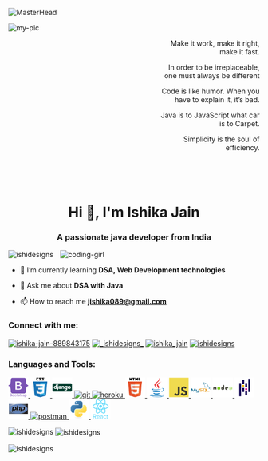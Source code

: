 
![MasterHead](https://media-exp1.licdn.com/dms/image/C561BAQF48r3wrtVxow/company-background_10000/0/1519801300401?e=2147483647&v=beta&t=9lS3j8YQb-qDrG7I9Ya_U0FasyGqEwfZOHVlokVcHQo)
<div>
<img align="left" alt="my-pic" src="https://media-exp1.licdn.com/dms/image/C4D03AQEkylgFejOn5g/profile-displayphoto-shrink_800_800/0/1615095834546?e=1660176000&v=beta&t=q5IezkV0bCiH_zolhcYc8TQS5HEA04Bvk0InX_zW7Hw" width="300" height="300">
<br>
<p align="right">Make it work, make it right, make it fast.</p>
<p align="right">In order to be irreplaceable, one must always be different</p>
<p align="right">Code is like humor. When you have to explain it, it’s bad.</p>
<p align="right">Java is to JavaScript what car is to Carpet.</p>
<p align="right">Simplicity is the soul of efficiency.</p>
</div>
<br>
<br>
<br>
<h1 align="center">Hi 👋, I'm Ishika Jain</h1>
<h3 align="center">A passionate java developer from India</h3>
<img align="right" alt="coding-girl" width="400" src="https://c.tenor.com/AlUkiGkR2j8AAAAM/new-game-ahagon-umiko-programming.gif" />

<p align="left"> <img src="https://komarev.com/ghpvc/?username=ishidesigns&label=Profile%20views&color=0e75b6&style=flat" alt="ishidesigns" /> </p>

- 🌱 I’m currently learning **DSA, Web Development technologies**

- 💬 Ask me about **DSA with Java**

- 📫 How to reach me **jishika089@gmail.com**

<h3 align="left">Connect with me:</h3>
<p align="left">
<a href="https://linkedin.com/in/ishika-jain-889843175" target="blank"><img align="center" src="https://raw.githubusercontent.com/rahuldkjain/github-profile-readme-generator/master/src/images/icons/Social/linked-in-alt.svg" alt="ishika-jain-889843175" height="30" width="40" /></a>
<a href="https://instagram.com/_ishidesigns_" target="blank"><img align="center" src="https://raw.githubusercontent.com/rahuldkjain/github-profile-readme-generator/master/src/images/icons/Social/instagram.svg" alt="_ishidesigns_" height="30" width="40" /></a>
<a href="https://www.codechef.com/users/ishika_jain" target="blank"><img align="center" src="https://cdn.jsdelivr.net/npm/simple-icons@3.1.0/icons/codechef.svg" alt="ishika_jain" height="30" width="40" /></a>
<a href="https://www.leetcode.com/ishidesigns" target="blank"><img align="center" src="https://raw.githubusercontent.com/rahuldkjain/github-profile-readme-generator/master/src/images/icons/Social/leet-code.svg" alt="ishidesigns" height="30" width="40" /></a>
</p>

<h3 align="left">Languages and Tools:</h3>
<p align="left"> <a href="https://getbootstrap.com" target="_blank" rel="noreferrer"> <img src="https://raw.githubusercontent.com/devicons/devicon/master/icons/bootstrap/bootstrap-plain-wordmark.svg" alt="bootstrap" width="40" height="40"/> </a> <a href="https://www.w3schools.com/css/" target="_blank" rel="noreferrer"> <img src="https://raw.githubusercontent.com/devicons/devicon/master/icons/css3/css3-original-wordmark.svg" alt="css3" width="40" height="40"/> </a> <a href="https://www.djangoproject.com/" target="_blank" rel="noreferrer"> <img src="https://raw.githubusercontent.com/devicons/devicon/master/icons/django/django-original.svg" alt="django" width="40" height="40"/> </a> <a href="https://git-scm.com/" target="_blank" rel="noreferrer"> <img src="https://www.vectorlogo.zone/logos/git-scm/git-scm-icon.svg" alt="git" width="40" height="40"/> </a> <a href="https://heroku.com" target="_blank" rel="noreferrer"> <img src="https://www.vectorlogo.zone/logos/heroku/heroku-icon.svg" alt="heroku" width="40" height="40"/> </a> <a href="https://www.w3.org/html/" target="_blank" rel="noreferrer"> <img src="https://raw.githubusercontent.com/devicons/devicon/master/icons/html5/html5-original-wordmark.svg" alt="html5" width="40" height="40"/> </a> <a href="https://www.java.com" target="_blank" rel="noreferrer"> <img src="https://raw.githubusercontent.com/devicons/devicon/master/icons/java/java-original.svg" alt="java" width="40" height="40"/> </a> <a href="https://developer.mozilla.org/en-US/docs/Web/JavaScript" target="_blank" rel="noreferrer"> <img src="https://raw.githubusercontent.com/devicons/devicon/master/icons/javascript/javascript-original.svg" alt="javascript" width="40" height="40"/> </a> <a href="https://www.mysql.com/" target="_blank" rel="noreferrer"> <img src="https://raw.githubusercontent.com/devicons/devicon/master/icons/mysql/mysql-original-wordmark.svg" alt="mysql" width="40" height="40"/> </a> <a href="https://nodejs.org" target="_blank" rel="noreferrer"> <img src="https://raw.githubusercontent.com/devicons/devicon/master/icons/nodejs/nodejs-original-wordmark.svg" alt="nodejs" width="40" height="40"/> </a> <a href="https://pandas.pydata.org/" target="_blank" rel="noreferrer"> <img src="https://raw.githubusercontent.com/devicons/devicon/2ae2a900d2f041da66e950e4d48052658d850630/icons/pandas/pandas-original.svg" alt="pandas" width="40" height="40"/> </a> <a href="https://www.php.net" target="_blank" rel="noreferrer"> <img src="https://raw.githubusercontent.com/devicons/devicon/master/icons/php/php-original.svg" alt="php" width="40" height="40"/> </a> <a href="https://postman.com" target="_blank" rel="noreferrer"> <img src="https://www.vectorlogo.zone/logos/getpostman/getpostman-icon.svg" alt="postman" width="40" height="40"/> </a> <a href="https://www.python.org" target="_blank" rel="noreferrer"> <img src="https://raw.githubusercontent.com/devicons/devicon/master/icons/python/python-original.svg" alt="python" width="40" height="40"/> </a> <a href="https://reactjs.org/" target="_blank" rel="noreferrer"> <img src="https://raw.githubusercontent.com/devicons/devicon/master/icons/react/react-original-wordmark.svg" alt="react" width="40" height="40"/> </a> </p>

<p><img align="left" src="https://github-readme-stats.vercel.app/api/top-langs?username=ishidesigns&show_icons=true&locale=en&layout=compact" alt="ishidesigns" /></p>

<p>&nbsp;<img align="center" src="https://github-readme-stats.vercel.app/api?username=ishidesigns&show_icons=true&locale=en" alt="ishidesigns" /></p>

<p><img align="center" src="https://github-readme-streak-stats.herokuapp.com/?user=ishidesigns&" alt="ishidesigns" /></p>

